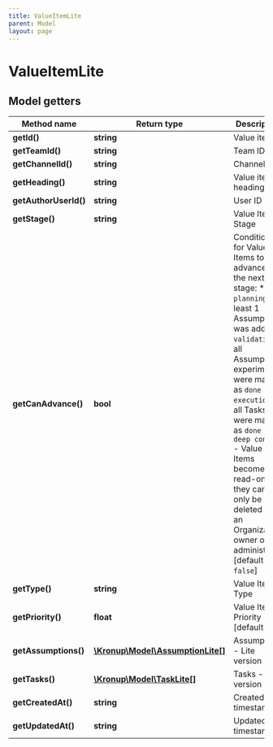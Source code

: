 ```yaml
---
title: ValueItemLite
parent: Model
layout: page
---
```


# ValueItemLite

## Model getters

Method name | Return type | Description
------------ | ------------- | -------------
**getId()** | **string** | Value item ID
**getTeamId()** | **string** | Team ID
**getChannelId()** | **string** | Channel ID
**getHeading()** | **string** | Value item heading
**getAuthorUserId()** | **string** | User ID
**getStage()** | **string** | Value Item Stage
**getCanAdvance()** | **bool** | Conditions for Value Items to advance to the next stage:    * `planning` - at least 1 Assumption was added   * `validation` - all Assumption experiments were marked as `done`   * `execution` - all Tasks were marked as `done`   * `deep context` - Value Items become read-only; they can only be deleted by an Organization owner or administrator [default to `false`]
**getType()** | **string** | Value Item Type
**getPriority()** | **float** | Value Item Priority [default to `1`]
**getAssumptions()** | [**\Kronup\Model\AssumptionLite[]**](../AssumptionLite) | Assumptions - Lite version
**getTasks()** | [**\Kronup\Model\TaskLite[]**](../TaskLite) | Tasks - Lite version
**getCreatedAt()** | **string** | Created timestamp
**getUpdatedAt()** | **string** | Updated timestamp

